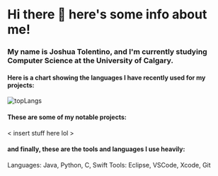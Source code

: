 # Hi there 👋 here's some info about me!

### My name is Joshua Tolentino, and I'm currently studying Computer Science at the University of Calgary.

#### Here is a chart showing the languages I have recently used for my projects:

![topLangs](https://github-readme-stats-ochre-zeta.vercel.app/api/top-langs/?username=jtolentino1&hide_title=true&card_width=500)

#### These are some of my notable projects:

< insert stuff here lol >

#### and finally, these are the tools and languages I use heavily:

Languages: Java, Python, C, Swift
Tools: Eclipse, VSCode, Xcode, Git
